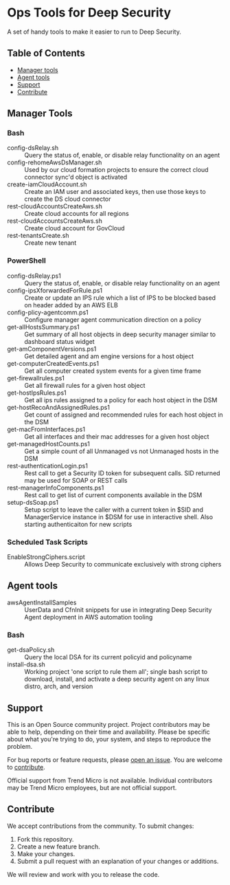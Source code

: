 # Ops Tools for Deep Security

A set of handy tools to make it easier to run to Deep Security.

## Table of Contents

* [Manager tools](#manager-tools)
* [Agent tools](#agent-tools)
* [Support](#support)
* [Contribute](#contribute)

## Manager Tools

### Bash

<dl>
<dt>config-dsRelay.sh</dt>
<dd>Query the status of, enable, or disable relay functionality on an agent</dd>
<dt>config-rehomeAwsDsManager.sh</dt>
<dd>Used by our cloud formation projects to ensure the correct cloud connector sync'd object is activated</dd>
<dt>create-iamCloudAccount.sh</dt>
<dd>Create an IAM user and associated keys, then use those keys to create the DS cloud connector</dd>
<dt>rest-cloudAccountsCreateAws.sh</dt>
<dd>Create cloud accounts for all regions</dd>
<dt>rest-cloudAccountsCreateAws.sh</dt>
<dd>Create cloud account for GovCloud</dd>
<dt>rest-tenantsCreate.sh</dt>
<dd>Create new tenant</dd>
</dl>

### PowerShell  

<dl>
<dt>config-dsRelay.ps1</dt>
<dd>Query the status of, enable, or disable relay functionality on an agent</dd>
<dt>config-ipsXforwardedForRule.ps1</dt>
<dd>Create or update an IPS rule which a list of IPS to be blocked based on header added by an AWS ELB</dd>
<dt>config-plicy-agentcomm.ps1</dt>
<dd>Configure manager agent communication direction on a policy</dd>
<dt>get-allHostsSummary.ps1</dt>
<dd>Get summary of all host objects in deep security manager similar to dashboard status widget</dd>
<dt>get-amComponentVersions.ps1</dt>
<dd>Get detailed agent and am engine versions for a host object</dd>
<dt>get-computerCreatedEvents.ps1</dt>
<dd>Get all computer created system events for a given time frame</dd>
<dt>get-firewallrules.ps1</dt>
<dd>Get all firewall rules for a given host object</dd>
<dt>get-hostIpsRules.ps1</dt>
<dd>Get all ips rules assigned to a policy for each host object in the DSM</dd>
<dt>get-hostRecoAndAssignedRules.ps1</dt>
<dd>Get count of assigned and recommended rules for each host object in the DSM</dd>
<dt>get-macFromInterfaces.ps1</dt>
<dd>Get all interfaces and their mac addresses for a given host object</dd>
<dt>get-managedHostCounts.ps1</dt>
<dd>Get a simple count of all Unmanaged vs not Unmanaged hosts in the DSM</dd>
<dt>rest-authenticationLogin.ps1</dt>
<dd>Rest call to get a Security ID token for subsequent calls. SID returned may be used for SOAP or REST calls</dd>
<dt>rest-managerInfoComponents.ps1</dt>
<dd>Rest call to get list of current components available in the DSM</dd>
<dt>setup-dsSoap.ps1</dt>
<dd>Setup script to leave the caller with a current token in $SID and ManagerService instance in $DSM for use in interactive shell. Also starting authenticaiton for new scripts</dd>
</dl>  

### Scheduled Task Scripts

<dl>
<dt>EnableStrongCiphers.script</dt>
<dd>Allows Deep Security to communicate exclusively with strong ciphers</dd>
</dl>

## Agent tools

<dl>
<dt>awsAgentInstallSamples</dt>
<dd>UserData and CfnInit snippets for use in integrating Deep Security Agent deployment in AWS automation tooling</dd>
</dl>

### Bash  

<dl>
<dt>get-dsaPolicy.sh</dt>
<dd>Query the local DSA for its current policyid and policyname</dd>
<dt>install-dsa.sh</dt>
<dd>Working project 'one script to rule them all'; single bash script to download, install, and activate a deep security agent on any linux distro, arch, and version</dd>
</dl>

## Support

This is an Open Source community project. Project contributors may be able to help, 
depending on their time and availability. Please be specific about what you're 
trying to do, your system, and steps to reproduce the problem.

For bug reports or feature requests, please 
[open an issue](../issues). 
You are welcome to [contribute](#contribute).

Official support from Trend Micro is not available. Individual contributors may be 
Trend Micro employees, but are not official support.

## Contribute

We accept contributions from the community. To submit changes:

1. Fork this repository.
1. Create a new feature branch.
1. Make your changes.
1. Submit a pull request with an explanation of your changes or additions.

We will review and work with you to release the code.
